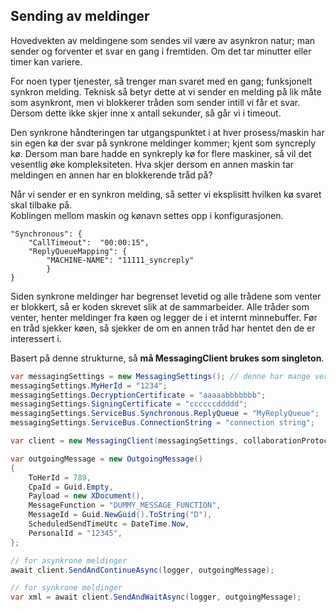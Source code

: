 ## Sending av meldinger

Hovedvekten av meldingene som sendes vil være av asynkron natur; man sender og forventer et svar en gang i fremtiden. Om det tar minutter eller timer kan variere. 

For noen typer tjenester, så trenger man svaret med en gang; funksjonelt synkron melding. Teknisk så betyr dette at vi sender en melding på lik måte som asynkront, men vi blokkerer tråden som sender intill vi får et svar. Dersom dette ikke skjer inne x antall sekunder, så går vi i timeout. 

Den synkrone håndteringen tar utgangspunktet i at hver prosess/maskin har sin egen kø der svar på synkrone meldinger kommer; kjent som syncreply kø. Dersom man bare hadde en synkreply kø for flere maskiner, så vil det vesentlig øke kompleksiteten. Hva skjer dersom en annen maskin tar meldingen en annen har en blokkerende tråd på? 

Når vi sender er en synkron melding, så setter vi eksplisitt hvilken kø svaret skal tilbake på.    
Koblingen mellom maskin og kønavn settes opp i konfigurasjonen.

	"Synchronous": {
		"CallTimeout":  "00:00:15",
		"ReplyQueueMapping": {
			"MACHINE-NAME": "11111_syncreply"
			}
	}
 
Siden synkrone meldinger har begrenset levetid og alle trådene som venter er blokkert, så er koden skrevet slik at de sammarbeider. Alle tråder som venter, henter meldinger fra køen og legger de i et internt minnebuffer. Før en tråd sjekker køen, så sjekker de om en annen tråd har hentet den de er interessert i. 

Basert på denne strukturne, så **må MessagingClient brukes som singleton**.

```cs
var messagingSettings = new MessagingSettings(); // denne har mange verdier satt som standard som man kan overstyre
messagingSettings.MyHerId = "1234";			
messagingSettings.DecryptionCertificate = "aaaaabbbbbbb";
messagingSettings.SigningCertificate = "ccccccddddd";
messagingSettings.ServiceBus.Synchronous.ReplyQueue = "MyReplyQueue";
messagingSettings.ServiceBus.ConnectionString = "connection string";

var client = new MessagingClient(messagingSettings, collaborationProtocolRegistry, addressRegistry);

var outgoingMessage = new OutgoingMessage()
{
	ToHerId = 789,
	CpaId = Guid.Empty,
	Payload = new XDocument(),
	MessageFunction = "DUMMY_MESSAGE_FUNCTION",
	MessageId = Guid.NewGuid().ToString("D"),
	ScheduledSendTimeUtc = DateTime.Now,
	PersonalId = "12345",
};

// for asynkrone meldinger
await client.SendAndContinueAsync(logger, outgoingMessage);

// for synkrone meldinger
var xml = await client.SendAndWaitAsync(logger, outgoingMessage);
```